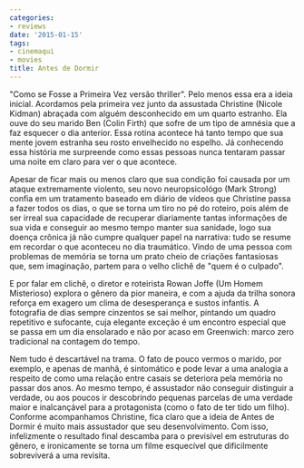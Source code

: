 ```yaml
---
categories:
- reviews
date: '2015-01-15'
tags:
- cinemaqui
- movies
title: Antes de Dormir
---
```


"Como se Fosse a Primeira Vez versão thriller". Pelo menos essa era a ideia inicial. Acordamos pela primeira vez junto da assustada Christine (Nicole Kidman) abraçada com alguém desconhecido em um quarto estranho. Ela ouve do seu marido Ben (Colin Firth) que sofre de um tipo de amnésia que a faz esquecer o dia anterior. Essa rotina acontece há tanto tempo que sua mente jovem estranha seu rosto envelhecido no espelho. Já conhecendo essa história me surpreende como essas pessoas nunca tentaram passar uma noite em claro para ver o que acontece.

Apesar de ficar mais ou menos claro que sua condição foi causada por um ataque extremamente violento, seu novo neuropsicológo (Mark Strong) confia em um tratamento baseado em diário de vídeos que Christine passa a fazer todos os dias, o que se torna um tiro no pé do roteiro, pois além de ser irreal sua capacidade de recuperar diariamente tantas informações de sua vida e conseguir ao mesmo tempo manter sua sanidade, logo sua doença crônica já não cumpre qualquer papel na narrativa: tudo se resume em recordar o que aconteceu no dia traumático. Vindo de uma pessoa com problemas de memória se torna um prato cheio de criações fantasiosas que, sem imaginação, partem para o velho clichê de "quem é o culpado". 

E por falar em clichê, o diretor e roteirista Rowan Joffe (Um Homem Misterioso) explora o gênero da pior maneira, e com a ajuda da trilha sonora reforça em exagero um clima de desesperança e sustos infantis. A fotografia de dias sempre cinzentos se sai melhor, pintando um quadro repetitivo e sufocante, cuja elegante exceção é um encontro especial que se passa em um dia ensolarado e não por acaso em Greenwich: marco zero tradicional na contagem do tempo.

Nem tudo é descartável na trama. O fato de pouco vermos o marido, por exemplo, e apenas de manhã, é sintomático e pode levar a uma analogia a respeito de como uma relação entre casais se deteriora pela memória no passar dos anos. Ao mesmo tempo, é assustador não conseguir distinguir a verdade, ou aos poucos ir descobrindo pequenas parcelas de uma verdade maior e inalcançável para a protagonista (como o fato de ter tido um filho). Conforme acompanhamos Christine, fica claro que a ideia de Antes de Dormir é muito mais assustador que seu desenvolvimento. Com isso, infelizmente o resultado final descamba para o previsível em estruturas do gênero, e ironicamente se torna um filme esquecível que dificilmente sobreviverá a uma revisita.